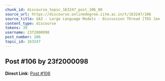 ```yaml
---
chunk_id: discourse_topic_163247_post_106_00
source_url: https://discourse.onlinedegree.iitm.ac.in/t/163247/106
source_title: GA3 - Large Language Models - Discussion Thread [TDS Jan 2025]
content_type: discourse
tokens: 39
username: 23f2000098
post_number: 106
topic_id: 163247
---
```


## Post #106 by 23f2000098

**Direct Link**: [Post #106](https://discourse.onlinedegree.iitm.ac.in/t/163247/106)
